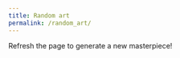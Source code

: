 ```yaml
---
title: Random art
permalink: /random_art/
---
```


Refresh the page to generate a new masterpiece!

<canvas id="myCanvas" width="600" height="600"></canvas>
<script src="/assets/js/random_art.js"></script>
